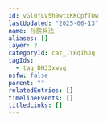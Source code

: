```yaml
---
id: vGl0YLV5h9wtxKKCpfTOw
lastUpdated: "2025-06-13"
name: 孙膑兵法
aliases: []
layer: 2
categoryId: cat_1YBqIhJq
tagIds:
  - tag_DHJ3xwsq
nsfw: false
parent: ""
relatedEntries: []
timelineEvents: []
titledLinks: []
---
```



